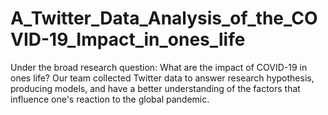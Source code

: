 # A_Twitter_Data_Analysis_of_the_COVID-19_Impact_in_ones_life
Under the broad research question: What are the impact of COVID-19 in ones life? Our team collected Twitter data to answer research hypothesis, producing models, and have a better understanding of the factors that influence one's reaction to the global pandemic.
